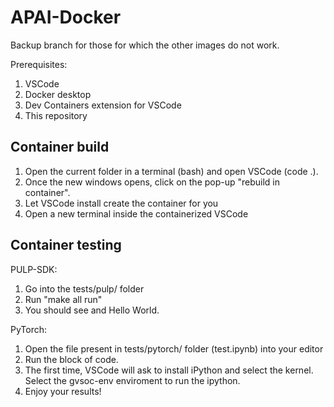 # APAI-Docker

Backup branch for those for which the other images do not work. 

Prerequisites:

1. VSCode
2. Docker desktop
3. Dev Containers extension for VSCode
4. This repository

## Container build

1. Open the current folder in a terminal (bash) and open VSCode (code .).
2. Once the new windows opens, click on the pop-up "rebuild in container".
3. Let VSCode install create the container for you
4. Open a new terminal inside the containerized VSCode

## Container testing

PULP-SDK:

1. Go into the tests/pulp/ folder
2. Run "make all run"
3. You should see and Hello World.

PyTorch:

1. Open the file present in tests/pytorch/ folder (test.ipynb) into your editor
2. Run the block of code.
3. The first time, VSCode will ask to install iPython and select the kernel. Select the gvsoc-env enviroment to run the ipython.
4. Enjoy your results!
